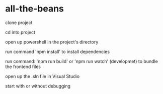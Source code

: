 # all-the-beans

clone project

cd into project

open up powershell in the project's directory

run command 'npm install' to install dependencies

run command: 'npm run build' or 'npm run watch' (developmet) to bundle the frontend files
   
open up the .sln file in Visual Studio

start with or without debugging
